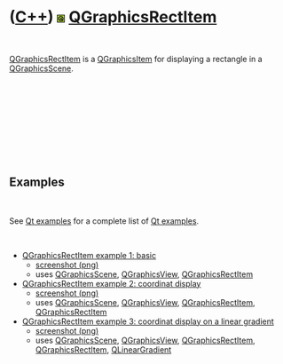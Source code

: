 
 

 

 

 

 

([C++](Cpp.md)) ![Qt](PicQt.png) [QGraphicsRectItem](CppQGraphicsRectItem.md)
===============================================================================

 

[QGraphicsRectItem](CppQGraphicsRectItem.md) is a
[QGraphicsItem](CppQGraphicsItem.md) for displaying a rectangle in a
[QGraphicsScene](CppQGraphicsScene.md).

 

 

 

 

 

Examples
--------

 

See [Qt examples](CppQtExample.md) for a complete list of [Qt
examples](CppQtExample.md).

 

-   [QGraphicsRectItem example 1:
    basic](CppQGraphicsRectItemExample1.md)
    -   [screenshot (png)](CppQGraphicsRectItemExample1.png)
    -   uses [QGraphicsScene](CppQGraphicsScene.md),
        [QGraphicsView](CppQGraphicsView.md),
        [QGraphicsRectItem](CppQGraphicsRectItem.md)
-   [QGraphicsRectItem example 2: coordinat
    display](CppQGraphicsRectItemExample2.md)
    -   [screenshot (png)](CppQGraphicsRectItemExample2.png)
    -   uses [QGraphicsScene](CppQGraphicsScene.md),
        [QGraphicsView](CppQGraphicsView.md),
        [QGraphicsRectItem](CppQGraphicsRectItem.md),
        [QGraphicsRectItem](CppQGraphicsRectItem.md)
-   [QGraphicsRectItem example 3: coordinat display on a linear
    gradient](CppQGraphicsRectItemExample3.md)
    -   [screenshot (png)](CppQGraphicsRectItemExample3.png)
    -   uses [QGraphicsScene](CppQGraphicsScene.md),
        [QGraphicsView](CppQGraphicsView.md),
        [QGraphicsRectItem](CppQGraphicsRectItem.md),
        [QGraphicsRectItem](CppQGraphicsRectItem.md),
        [QLinearGradient](CppQLinearGradient.md)

 

 

 

 

 

 

